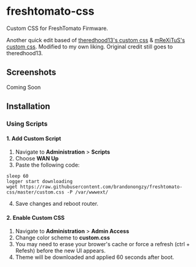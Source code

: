 # freshtomato-css
Custom CSS for FreshTomato Firmware.

Another quick edit based of [theredhood13's custom css](https://github.com/theredhood13/tomato-css) & [mReXiTuS's custom css](https://github.com/mReXiTuS/tomato-design). 
Modified to my own liking.
Original credit still goes to theredhood13.

## Screenshots
Coming Soon

## Installation

### Using Scripts

#### 1. Add Custom Script
1. Navigate to __Administration__ > __Scripts__
2. Choose __WAN Up__
3. Paste the following code: 

```
sleep 60
logger start downloading
wget https://raw.githubusercontent.com/brandonongzy/freshtomato-css/master/custom.css -P /var/wwwext/
```

4. Save changes and reboot router. 

#### 2. Enable Custom CSS
1. Navigate to __Administration__ > __Admin Access__
2. Change color scheme to __custom.css__
4. You may need to erase your brower's cache or force a refresh (ctrl + Refesh) before the new UI appears.
5. Theme will be downloaded and applied 60 seconds after boot.
